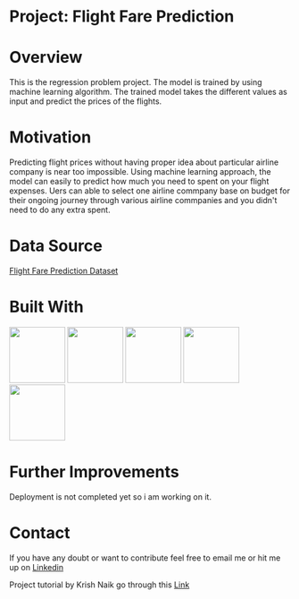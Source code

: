 # **Project: Flight Fare Prediction**

# **Overview**
This is the regression problem project. The model is trained by using machine learning algorithm. The trained model takes the different values as input and predict the prices of the flights.

# **Motivation**
Predicting flight prices without having proper idea about particular airline company is near too impossible. Using machine learning approach, the model can easily to predict how much you need to spent on your flight expenses. Uers can able to select one airline commpany base on budget for their ongoing journey through various airline commpanies and you didn't need to do any extra spent.

#  **Data Source**
[Flight Fare Prediction Dataset](https://www.kaggle.com/nikhilmittal/flight-fare-prediction-mh)

# **Built With**
<img src="https://user-images.githubusercontent.com/50701303/110054888-0b14ce00-7d84-11eb-9d2a-fcec1cbe282a.jpg" width="100" height="100"/>    <img src="https://user-images.githubusercontent.com/50701303/110054671-a2c5ec80-7d83-11eb-806b-6fabe3c6141a.png" width="100" height="100"/>
<img src="https://user-images.githubusercontent.com/50701303/110055120-7b235400-7d84-11eb-9f63-0b4b63ee26e7.png" width="100" height="100"/>     <img src="https://user-images.githubusercontent.com/50701303/110055270-cb021b00-7d84-11eb-923a-0d2ea158adf7.png" width="100" height="100"/>    <img src="https://user-images.githubusercontent.com/50701303/110053960-5cbc5900-7d82-11eb-98f4-0ebe26222aa0.png" width="100" height="100"/>               

# **Further Improvements**
Deployment is not completed yet so i am working on it.

# **Contact**
If you have any doubt or want to contribute feel free to email me or hit me up on [Linkedin](https://www.linkedin.com/in/manoj-kumal-9446b0179/)

Project tutorial by Krish Naik go through this [Link](https://www.youtube.com/watch?v=y4EMEpEnElQ)
